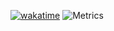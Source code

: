[![wakatime](https://wakatime.com/badge/user/62a2f1b5-48cb-4909-b788-311536b59a9b.svg)](https://wakatime.com/@62a2f1b5-48cb-4909-b788-311536b59a9b)
![Metrics](https://metrics.lecoq.io/MaximKing1?template=classic&base.indepth=true&base.hireable=true&languages=1&notable=1&achievements=1&repositories=1&introduction=1&isocalendar=1&base=header%2C%20activity%2C%20community%2C%20repositories%2C%20metadata&base.indepth=true&base.hireable=true&base.skip=false&repositories.batch=100&repositories.forks=false&repositories.affiliations=owner&isocalendar=false&isocalendar.duration=full-year&languages=false&languages.limit=8&languages.threshold=0%25&languages.other=true&languages.colors=github&languages.sections=most-used&languages.indepth=false&languages.analysis.timeout=15&languages.analysis.timeout.repositories=7.5&languages.categories=markup%2C%20programming&languages.recent.categories=markup%2C%20programming&languages.recent.load=300&languages.recent.days=14&repositories=false&repositories.pinned=5&repositories.starred=0&repositories.random=0&repositories.order=featured%2C%20pinned%2C%20starred%2C%20random&achievements=false&achievements.threshold=C&achievements.secrets=true&achievements.display=detailed&achievements.limit=0&notable=false&notable.from=organization&notable.repositories=false&notable.indepth=false&notable.types=commit&notable.self=false&introduction=false&introduction.title=true&config.timezone=Europe%2FLondon)
